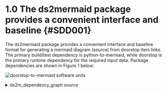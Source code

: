 # 1.0 The ds2mermaid package provides a convenient interface and baseline {#SDD001}

The ds2mermaid package provides a convenient interface and baseline
format for generating a mermaid diagram (source) from doorstop item
links. The primary build/test dependency is python-to-mermaid, while
doorstop is the primary runtime dependency for the required input
data. Package dependencies are shown in Figure 1 below:

![doorstop-to-mermaid software units](assets/ds2m_dependency_graph.svg)
<details>
  <summary>ds2m_dependency_graph source</summary>
  ds2mermaid dependency graph showing primary software units.

```mermaid
graph TB
  subgraph id1[Static Dependencies]
    subgraph id2[Packages]
      A(ds2mermaid)
      B(python-to-mermaid)
      C(munch)
      D{doorstuop}
    end
    A --> B & C
    D -.-> A
  end
```
</details>


